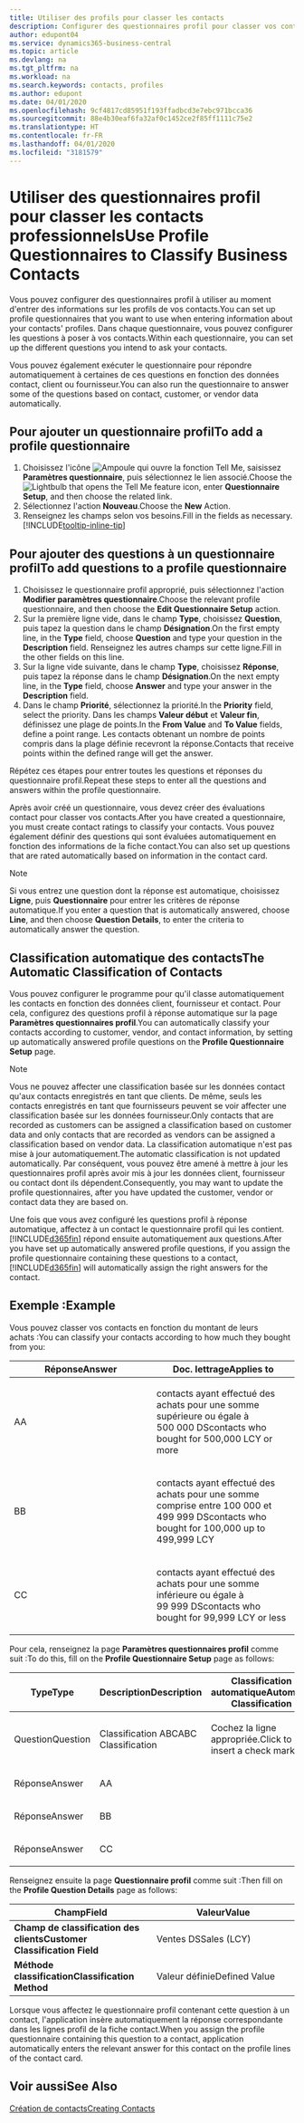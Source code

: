 ```yaml
---
title: Utiliser des profils pour classer les contacts
description: Configurer des questionnaires profil pour classer vos contacts professionnels
author: edupont04
ms.service: dynamics365-business-central
ms.topic: article
ms.devlang: na
ms.tgt_pltfrm: na
ms.workload: na
ms.search.keywords: contacts, profiles
ms.author: edupont
ms.date: 04/01/2020
ms.openlocfilehash: 9cf4817cd85951f193ffadbcd3e7ebc971bcca36
ms.sourcegitcommit: 88e4b30eaf6fa32af0c1452ce2f85ff1111c75e2
ms.translationtype: HT
ms.contentlocale: fr-FR
ms.lasthandoff: 04/01/2020
ms.locfileid: "3181579"
---
```

# <a name="use-profile-questionnaires-to-classify-business-contacts"></a><span data-ttu-id="d0a05-103">Utiliser des questionnaires profil pour classer les contacts professionnels</span><span class="sxs-lookup"><span data-stu-id="d0a05-103">Use Profile Questionnaires to Classify Business Contacts</span></span>
<span data-ttu-id="d0a05-104">Vous pouvez configurer des questionnaires profil à utiliser au moment d'entrer des informations sur les profils de vos contacts.</span><span class="sxs-lookup"><span data-stu-id="d0a05-104">You can set up profile questionnaires that you want to use when entering information about your contacts' profiles.</span></span> <span data-ttu-id="d0a05-105">Dans chaque questionnaire, vous pouvez configurer les questions à poser à vos contacts.</span><span class="sxs-lookup"><span data-stu-id="d0a05-105">Within each questionnaire, you can set up the different questions you intend to ask your contacts.</span></span>  

<span data-ttu-id="d0a05-106">Vous pouvez également exécuter le questionnaire pour répondre automatiquement à certaines de ces questions en fonction des données contact, client ou fournisseur.</span><span class="sxs-lookup"><span data-stu-id="d0a05-106">You can also run the questionnaire to answer some of the questions based on contact, customer, or vendor data automatically.</span></span>  

## <a name="to-add-a-profile-questionnaire"></a><span data-ttu-id="d0a05-107">Pour ajouter un questionnaire profil</span><span class="sxs-lookup"><span data-stu-id="d0a05-107">To add a profile questionnaire</span></span>
1.  <span data-ttu-id="d0a05-108">Choisissez l'icône ![Ampoule qui ouvre la fonction Tell Me](media/ui-search/search_small.png "Dites-moi ce que vous voulez faire"), saisissez **Paramètres questionnaire**, puis sélectionnez le lien associé.</span><span class="sxs-lookup"><span data-stu-id="d0a05-108">Choose the ![Lightbulb that opens the Tell Me feature](media/ui-search/search_small.png "Tell me what you want to do") icon, enter **Questionnaire Setup**, and then choose the related link.</span></span>  
2.  <span data-ttu-id="d0a05-109">Sélectionnez l'action **Nouveau**.</span><span class="sxs-lookup"><span data-stu-id="d0a05-109">Choose the **New** Action.</span></span>  
3.  <span data-ttu-id="d0a05-110">Renseignez les champs selon vos besoins.</span><span class="sxs-lookup"><span data-stu-id="d0a05-110">Fill in the fields as necessary.</span></span> [!INCLUDE[tooltip-inline-tip](includes/tooltip-inline-tip_md.md)]  

## <a name="to-add-questions-to-a-profile-questionnaire"></a><span data-ttu-id="d0a05-111">Pour ajouter des questions à un questionnaire profil</span><span class="sxs-lookup"><span data-stu-id="d0a05-111">To add questions to a profile questionnaire</span></span>
1.  <span data-ttu-id="d0a05-112">Choisissez le questionnaire profil approprié, puis sélectionnez l'action **Modifier paramètres questionnaire**.</span><span class="sxs-lookup"><span data-stu-id="d0a05-112">Choose the relevant profile questionnaire, and then choose the **Edit Questionnaire Setup** action.</span></span>  
2.  <span data-ttu-id="d0a05-113">Sur la première ligne vide, dans le champ **Type**, choisissez **Question**, puis tapez la question dans le champ **Désignation**.</span><span class="sxs-lookup"><span data-stu-id="d0a05-113">On the first empty line, in the **Type** field, choose **Question** and type your question in the **Description** field.</span></span> <span data-ttu-id="d0a05-114">Renseignez les autres champs sur cette ligne.</span><span class="sxs-lookup"><span data-stu-id="d0a05-114">Fill in the other fields on this line.</span></span>  
3.  <span data-ttu-id="d0a05-115">Sur la ligne vide suivante, dans le champ **Type**, choisissez **Réponse**, puis tapez la réponse dans le champ **Désignation**.</span><span class="sxs-lookup"><span data-stu-id="d0a05-115">On the next empty line, in the **Type** field, choose **Answer** and type your answer in the **Description** field.</span></span>  
4.  <span data-ttu-id="d0a05-116">Dans le champ **Priorité**, sélectionnez la priorité.</span><span class="sxs-lookup"><span data-stu-id="d0a05-116">In the **Priority** field, select the priority.</span></span> <span data-ttu-id="d0a05-117">Dans les champs **Valeur début** et **Valeur fin**, définissez une plage de points.</span><span class="sxs-lookup"><span data-stu-id="d0a05-117">In the **From Value** and **To Value** fields, define a point range.</span></span> <span data-ttu-id="d0a05-118">Les contacts obtenant un nombre de points compris dans la plage définie recevront la réponse.</span><span class="sxs-lookup"><span data-stu-id="d0a05-118">Contacts that receive points within the defined range will get the answer.</span></span>  

<span data-ttu-id="d0a05-119">Répétez ces étapes pour entrer toutes les questions et réponses du questionnaire profil.</span><span class="sxs-lookup"><span data-stu-id="d0a05-119">Repeat these steps to enter all the questions and answers within the profile questionnaire.</span></span>

<span data-ttu-id="d0a05-120">Après avoir créé un questionnaire, vous devez créer des évaluations contact pour classer vos contacts.</span><span class="sxs-lookup"><span data-stu-id="d0a05-120">After you have created a questionnaire, you must create contact ratings to classify your contacts.</span></span> <span data-ttu-id="d0a05-121">Vous pouvez également définir des questions qui sont évaluées automatiquement en fonction des informations de la fiche contact.</span><span class="sxs-lookup"><span data-stu-id="d0a05-121">You can also set up questions that are rated automatically based on information in the contact card.</span></span>  

> [!NOTE]
> <span data-ttu-id="d0a05-122">Si vous entrez une question dont la réponse est automatique, choisissez <STRONG>Ligne</STRONG>, puis <STRONG>Questionnaire</STRONG> pour entrer les critères de réponse automatique.</span><span class="sxs-lookup"><span data-stu-id="d0a05-122">If you enter a question that is automatically answered, choose <STRONG>Line</STRONG>, and then choose <STRONG>Question Details</STRONG>, to enter the criteria to automatically answer the question.</span></span>

## <a name="the-automatic-classification-of-contacts"></a><span data-ttu-id="d0a05-123">Classification automatique des contacts</span><span class="sxs-lookup"><span data-stu-id="d0a05-123">The Automatic Classification of Contacts</span></span>
<span data-ttu-id="d0a05-124">Vous pouvez configurer le programme pour qu'il classe automatiquement les contacts en fonction des données client, fournisseur et contact. Pour cela, configurez des questions profil à réponse automatique sur la page **Paramètres questionnaires profil**.</span><span class="sxs-lookup"><span data-stu-id="d0a05-124">You can automatically classify your contacts according to customer, vendor, and contact information, by setting up automatically answered profile questions on the **Profile Questionnaire Setup** page.</span></span>  

> [!NOTE]
> <span data-ttu-id="d0a05-125">Vous ne pouvez affecter une classification basée sur les données contact qu'aux contacts enregistrés en tant que clients. De même, seuls les contacts enregistrés en tant que fournisseurs peuvent se voir affecter une classification basée sur les données fournisseur.</span><span class="sxs-lookup"><span data-stu-id="d0a05-125">Only contacts that are recorded as customers can be assigned a classification based on customer data and only contacts that are recorded as vendors can be assigned a classification based on vendor data.</span></span> <span data-ttu-id="d0a05-126">La classification automatique n'est pas mise à jour automatiquement.</span><span class="sxs-lookup"><span data-stu-id="d0a05-126">The automatic classification is not updated automatically.</span></span> <span data-ttu-id="d0a05-127">Par conséquent, vous pouvez être amené à mettre à jour les questionnaires profil après avoir mis à jour les données client, fournisseur ou contact dont ils dépendent.</span><span class="sxs-lookup"><span data-stu-id="d0a05-127">Consequently, you may want to update the profile questionnaires, after you have updated the customer, vendor or contact data they are based on.</span></span>  

<span data-ttu-id="d0a05-128">Une fois que vous avez configuré les questions profil à réponse automatique, affectez à un contact le questionnaire profil qui les contient. [!INCLUDE[d365fin](includes/d365fin_md.md)] répond ensuite automatiquement aux questions.</span><span class="sxs-lookup"><span data-stu-id="d0a05-128">After you have set up automatically answered profile questions, if you assign the profile questionnaire containing these questions to a contact, [!INCLUDE[d365fin](includes/d365fin_md.md)] will automatically assign the right answers for the contact.</span></span>  

## <a name="example"></a><span data-ttu-id="d0a05-129">Exemple :</span><span class="sxs-lookup"><span data-stu-id="d0a05-129">Example</span></span>
<span data-ttu-id="d0a05-130">Vous pouvez classer vos contacts en fonction du montant de leurs achats :</span><span class="sxs-lookup"><span data-stu-id="d0a05-130">You can classify your contacts according to how much they bought from you:</span></span>

<table>
<colgroup>
<col style="width: 50%" />
<col style="width: 50%" />
</colgroup>
<thead>
<tr class="header">
<th><span data-ttu-id="d0a05-131"><strong>Réponse</strong></span><span class="sxs-lookup"><span data-stu-id="d0a05-131"><strong>Answer</strong></span></span></th>
<th><span data-ttu-id="d0a05-132"><strong>Doc. lettrage</strong></span><span class="sxs-lookup"><span data-stu-id="d0a05-132"><strong>Applies to</strong></span></span></th>
</tr>
</thead>
<tbody>
<tr class="odd">
<td><p><span data-ttu-id="d0a05-133">A</span><span class="sxs-lookup"><span data-stu-id="d0a05-133">A</span></span></p></td>
<td><p><span data-ttu-id="d0a05-134">contacts ayant effectué des achats pour une somme supérieure ou égale à 500 000 DS</span><span class="sxs-lookup"><span data-stu-id="d0a05-134">contacts who bought for 500,000 LCY or more</span></span></p></td>
</tr>
<tr class="even">
<td><p><span data-ttu-id="d0a05-135">B</span><span class="sxs-lookup"><span data-stu-id="d0a05-135">B</span></span></p></td>
<td><p><span data-ttu-id="d0a05-136">contacts ayant effectué des achats pour une somme comprise entre 100 000 et 499 999 DS</span><span class="sxs-lookup"><span data-stu-id="d0a05-136">contacts who bought for 100,000 up to 499,999 LCY</span></span></p></td>
</tr>
<tr class="odd">
<td><p><span data-ttu-id="d0a05-137">C</span><span class="sxs-lookup"><span data-stu-id="d0a05-137">C</span></span></p></td>
<td><p><span data-ttu-id="d0a05-138">contacts ayant effectué des achats pour une somme inférieure ou égale à 99 999 DS</span><span class="sxs-lookup"><span data-stu-id="d0a05-138">contacts who bought for 99,999 LCY or less</span></span></p></td>
</tr>
</tbody>
</table>

<span data-ttu-id="d0a05-139">Pour cela, renseignez la page **Paramètres questionnaires profil** comme suit :</span><span class="sxs-lookup"><span data-stu-id="d0a05-139">To do this, fill on the **Profile Questionnaire Setup** page as follows:</span></span>


<table>
<colgroup>
<col style="width: 20%" />
<col style="width: 20%" />
<col style="width: 20%" />
<col style="width: 20%" />
<col style="width: 20%" />
</colgroup>
<thead>
<tr class="header">
<th><span data-ttu-id="d0a05-140"><strong>Type</strong></span><span class="sxs-lookup"><span data-stu-id="d0a05-140"><strong>Type</strong></span></span></th>
<th><span data-ttu-id="d0a05-141"><strong>Description</strong></span><span class="sxs-lookup"><span data-stu-id="d0a05-141"><strong>Description</strong></span></span></th>
<th><span data-ttu-id="d0a05-142"><strong>Classification automatique</strong></span><span class="sxs-lookup"><span data-stu-id="d0a05-142"><strong>Automatic Classification</strong></span></span></th>
<th><span data-ttu-id="d0a05-143"><strong>Valeur début</strong></span><span class="sxs-lookup"><span data-stu-id="d0a05-143"><strong>From Value</strong></span></span></th>
<th><span data-ttu-id="d0a05-144"><strong>Valeur fin</strong></span><span class="sxs-lookup"><span data-stu-id="d0a05-144"><strong>To Value</strong></span></span></th>
</tr>
</thead>
<tbody>
<tr class="odd">
<td><p><span data-ttu-id="d0a05-145">Question</span><span class="sxs-lookup"><span data-stu-id="d0a05-145">Question</span></span></p></td>
<td><p><span data-ttu-id="d0a05-146">Classification ABC</span><span class="sxs-lookup"><span data-stu-id="d0a05-146">ABC Classification</span></span></p></td>
<td><p><span data-ttu-id="d0a05-147">Cochez la ligne appropriée.</span><span class="sxs-lookup"><span data-stu-id="d0a05-147">Click to insert a check mark</span></span></p></td>
<td><p> </p></td>
<td><p> </p></td>
</tr>
<tr class="even">
<td><p><span data-ttu-id="d0a05-148">Réponse</span><span class="sxs-lookup"><span data-stu-id="d0a05-148">Answer</span></span></p></td>
<td><p><span data-ttu-id="d0a05-149">A</span><span class="sxs-lookup"><span data-stu-id="d0a05-149">A</span></span></p></td>
<td><p> </p></td>
<td><p><span data-ttu-id="d0a05-150">500,000</span><span class="sxs-lookup"><span data-stu-id="d0a05-150">500,000</span></span></p></td>
<td><p> </p></td>
</tr>
<tr class="odd">
<td><p><span data-ttu-id="d0a05-151">Réponse</span><span class="sxs-lookup"><span data-stu-id="d0a05-151">Answer</span></span></p></td>
<td><p><span data-ttu-id="d0a05-152">B</span><span class="sxs-lookup"><span data-stu-id="d0a05-152">B</span></span></p></td>
<td><p> </p></td>
<td><p><span data-ttu-id="d0a05-153">100,000</span><span class="sxs-lookup"><span data-stu-id="d0a05-153">100,000</span></span></p></td>
<td><p><span data-ttu-id="d0a05-154">499,999</span><span class="sxs-lookup"><span data-stu-id="d0a05-154">499,999</span></span></p></td>
</tr>
<tr class="even">
<td><p><span data-ttu-id="d0a05-155">Réponse</span><span class="sxs-lookup"><span data-stu-id="d0a05-155">Answer</span></span></p></td>
<td><p><span data-ttu-id="d0a05-156">C</span><span class="sxs-lookup"><span data-stu-id="d0a05-156">C</span></span></p></td>
<td><p> </p></td>
<td><p> </p></td>
<td><p><span data-ttu-id="d0a05-157">99,999</span><span class="sxs-lookup"><span data-stu-id="d0a05-157">99,999</span></span></p></td>
</tr>
</tbody>
</table>

<span data-ttu-id="d0a05-158">Renseignez ensuite la page **Questionnaire profil** comme suit :</span><span class="sxs-lookup"><span data-stu-id="d0a05-158">Then fill on the **Profile Question Details** page as follows:</span></span>
<table>
<colgroup>
<col style="width: 50%" />
<col style="width: 50%" />
</colgroup>
<thead>
<tr class="header">
<th><span data-ttu-id="d0a05-159"><strong>Champ</strong></span><span class="sxs-lookup"><span data-stu-id="d0a05-159"><strong>Field</strong></span></span></th>
<th><span data-ttu-id="d0a05-160"><strong>Valeur</strong></span><span class="sxs-lookup"><span data-stu-id="d0a05-160"><strong>Value</strong></span></span></th>
</tr>
</thead>
<tbody>
<tr>
<td><span data-ttu-id="d0a05-161"><strong>Champ de classification des clients</strong></span><span class="sxs-lookup"><span data-stu-id="d0a05-161"><strong>Customer Classification Field</strong></span></span></td>
<td><span data-ttu-id="d0a05-162"><emphasis>Ventes DS</emphasis></span><span class="sxs-lookup"><span data-stu-id="d0a05-162"><emphasis>Sales (LCY)</emphasis></span></span></td>
</tr>
<tr>
<td><span data-ttu-id="d0a05-163"><strong>Méthode classification</strong></span><span class="sxs-lookup"><span data-stu-id="d0a05-163"><strong>Classification Method</strong></span></span></td>
<td><span data-ttu-id="d0a05-164"><emphasis>Valeur définie</emphasis></span><span class="sxs-lookup"><span data-stu-id="d0a05-164"><emphasis>Defined Value</emphasis></span></span></td>
</tr>
</tbody>
</table>

<span data-ttu-id="d0a05-165">Lorsque vous affectez le questionnaire profil contenant cette question à un contact, l'application insère automatiquement la réponse correspondante dans les lignes profil de la fiche contact.</span><span class="sxs-lookup"><span data-stu-id="d0a05-165">When you assign the profile questionnaire containing this question to a contact, application automatically enters the relevant answer for this contact on the profile lines of the contact card.</span></span>

## <a name="see-also"></a><span data-ttu-id="d0a05-166">Voir aussi</span><span class="sxs-lookup"><span data-stu-id="d0a05-166">See Also</span></span>
[<span data-ttu-id="d0a05-167">Création de contacts</span><span class="sxs-lookup"><span data-stu-id="d0a05-167">Creating Contacts</span></span>](marketing-create-contact-companies.md)  
